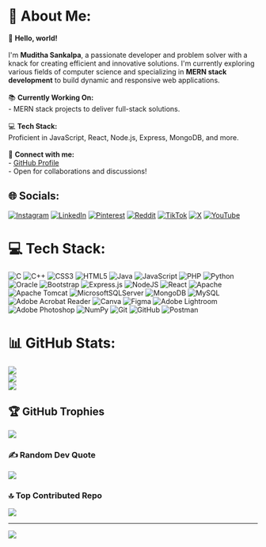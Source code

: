 # 💫 About Me:
👋 **Hello, world!**  <br><br>I'm **Muditha Sankalpa**, a passionate developer and problem solver with a knack for creating efficient and innovative solutions. I'm currently exploring various fields of computer science and specializing in **MERN stack development** to build dynamic and responsive web applications.  <br><br>📚 **Currently Working On:**  <br>- MERN stack projects to deliver full-stack solutions.  <br><br>💻 **Tech Stack:**  <br>Proficient in JavaScript, React, Node.js, Express, MongoDB, and more.  <br><br>🔗 **Connect with me:**  <br>- [GitHub Profile](https://github.com/Muditha-Sankalpa)  <br>- Open for collaborations and discussions!  


## 🌐 Socials:
[![Instagram](https://img.shields.io/badge/Instagram-%23E4405F.svg?logo=Instagram&logoColor=white)](https://instagram.com/muditha_____) [![LinkedIn](https://img.shields.io/badge/LinkedIn-%230077B5.svg?logo=linkedin&logoColor=white)](https://linkedin.com/in/Muditha-Kandewatta) [![Pinterest](https://img.shields.io/badge/Pinterest-%23E60023.svg?logo=Pinterest&logoColor=white)](https://pinterest.com/Mudithasankalpa) [![Reddit](https://img.shields.io/badge/Reddit-%23FF4500.svg?logo=Reddit&logoColor=white)](https://reddit.com/user/MudithaHawk) [![TikTok](https://img.shields.io/badge/TikTok-%23000000.svg?logo=TikTok&logoColor=white)](https://tiktok.com/@muditha_s) [![X](https://img.shields.io/badge/X-black.svg?logo=X&logoColor=white)](https://x.com/Muditha2003) [![YouTube](https://img.shields.io/badge/YouTube-%23FF0000.svg?logo=YouTube&logoColor=white)](https://youtube.com/@mudithasankalpa3989) 

# 💻 Tech Stack:
![C](https://img.shields.io/badge/c-%2300599C.svg?style=for-the-badge&logo=c&logoColor=white) ![C++](https://img.shields.io/badge/c++-%2300599C.svg?style=for-the-badge&logo=c%2B%2B&logoColor=white) ![CSS3](https://img.shields.io/badge/css3-%231572B6.svg?style=for-the-badge&logo=css3&logoColor=white) ![HTML5](https://img.shields.io/badge/html5-%23E34F26.svg?style=for-the-badge&logo=html5&logoColor=white) ![Java](https://img.shields.io/badge/java-%23ED8B00.svg?style=for-the-badge&logo=openjdk&logoColor=white) ![JavaScript](https://img.shields.io/badge/javascript-%23323330.svg?style=for-the-badge&logo=javascript&logoColor=%23F7DF1E) ![PHP](https://img.shields.io/badge/php-%23777BB4.svg?style=for-the-badge&logo=php&logoColor=white) ![Python](https://img.shields.io/badge/python-3670A0?style=for-the-badge&logo=python&logoColor=ffdd54) ![Oracle](https://img.shields.io/badge/Oracle-F80000?style=for-the-badge&logo=oracle&logoColor=white) ![Bootstrap](https://img.shields.io/badge/bootstrap-%238511FA.svg?style=for-the-badge&logo=bootstrap&logoColor=white) ![Express.js](https://img.shields.io/badge/express.js-%23404d59.svg?style=for-the-badge&logo=express&logoColor=%2361DAFB) ![NodeJS](https://img.shields.io/badge/node.js-6DA55F?style=for-the-badge&logo=node.js&logoColor=white) ![React](https://img.shields.io/badge/react-%2320232a.svg?style=for-the-badge&logo=react&logoColor=%2361DAFB) ![Apache](https://img.shields.io/badge/apache-%23D42029.svg?style=for-the-badge&logo=apache&logoColor=white) ![Apache Tomcat](https://img.shields.io/badge/apache%20tomcat-%23F8DC75.svg?style=for-the-badge&logo=apache-tomcat&logoColor=black) ![MicrosoftSQLServer](https://img.shields.io/badge/Microsoft%20SQL%20Server-CC2927?style=for-the-badge&logo=microsoft%20sql%20server&logoColor=white) ![MongoDB](https://img.shields.io/badge/MongoDB-%234ea94b.svg?style=for-the-badge&logo=mongodb&logoColor=white) ![MySQL](https://img.shields.io/badge/mysql-4479A1.svg?style=for-the-badge&logo=mysql&logoColor=white) ![Adobe Acrobat Reader](https://img.shields.io/badge/Adobe%20Acrobat%20Reader-EC1C24.svg?style=for-the-badge&logo=Adobe%20Acrobat%20Reader&logoColor=white) ![Canva](https://img.shields.io/badge/Canva-%2300C4CC.svg?style=for-the-badge&logo=Canva&logoColor=white) ![Figma](https://img.shields.io/badge/figma-%23F24E1E.svg?style=for-the-badge&logo=figma&logoColor=white) ![Adobe Lightroom](https://img.shields.io/badge/Adobe%20Lightroom-31A8FF.svg?style=for-the-badge&logo=Adobe%20Lightroom&logoColor=white) ![Adobe Photoshop](https://img.shields.io/badge/adobe%20photoshop-%2331A8FF.svg?style=for-the-badge&logo=adobe%20photoshop&logoColor=white) ![NumPy](https://img.shields.io/badge/numpy-%23013243.svg?style=for-the-badge&logo=numpy&logoColor=white) ![Git](https://img.shields.io/badge/git-%23F05033.svg?style=for-the-badge&logo=git&logoColor=white) ![GitHub](https://img.shields.io/badge/github-%23121011.svg?style=for-the-badge&logo=github&logoColor=white) ![Postman](https://img.shields.io/badge/Postman-FF6C37?style=for-the-badge&logo=postman&logoColor=white)
# 📊 GitHub Stats:
![](https://github-readme-stats.vercel.app/api?username=Muditha-Sankalpa&theme=dark&hide_border=false&include_all_commits=false&count_private=false)<br/>
![](https://github-readme-streak-stats.herokuapp.com/?user=Muditha-Sankalpa&theme=dark&hide_border=false)<br/>
![](https://github-readme-stats.vercel.app/api/top-langs/?username=Muditha-Sankalpa&theme=dark&hide_border=false&include_all_commits=false&count_private=false&layout=compact)

## 🏆 GitHub Trophies
![](https://github-profile-trophy.vercel.app/?username=Muditha-Sankalpa&theme=radical&no-frame=false&no-bg=false&margin-w=4)

### ✍️ Random Dev Quote
![](https://quotes-github-readme.vercel.app/api?type=horizontal&theme=radical)

### 🔝 Top Contributed Repo
![](https://github-contributor-stats.vercel.app/api?username=Muditha-Sankalpa&limit=5&theme=dark&combine_all_yearly_contributions=true)

---
[![](https://visitcount.itsvg.in/api?id=Muditha-Sankalpa&icon=0&color=0)](https://visitcount.itsvg.in)

<!-- Proudly created with GPRM ( https://gprm.itsvg.in ) -->
